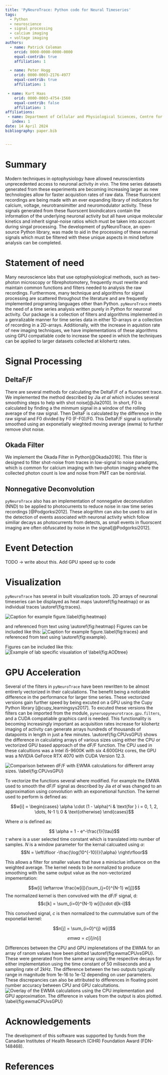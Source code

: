 ```yaml
---
title: 'PyNeuroTrace: Python code for Neural Timeseries'
tags:
  - Python
  - neuroscience
  - signal processing
  - calcium imaging
  - voltage imaging
authors:
  - name: Patrick Coleman 
    orcid: 0000-0000-0000-0000
    equal-contrib: true
    affiliation: 1

  - name: Peter Hogg
    orid: 0000-0003-2176-4977
    equal-contrib: true 
    affiliation: 1

 - name: Kurt Haas
    orid: 0000-0003-4754-1560
    equal-contrib: false
    affiliation: 1
affiliations:
 - name: Department of Cellular and Physiological Sciences, Centre for Brain Health, School of Biomedical Engineering, University of British Columbia, Vancouver, Canada
   index: 1
date: 14 April 2024
bibliography: paper.bib


--- 
```


# Summary

Modern techniques in optophysiology have allowed neuroscientists unprecedented access to neuronal activity *in vivo*. The time series datasets generated from these experiments are becoming increasing larger as new technologies allow for faster acquistion rates of raw data. These fluorscent recordings are being made with an ever expanding library of indicators for calcium, voltage, neurotransimitter and neuromodulator activity. These signals generated from these fluorscent bioindicators contain the information of the underlying neuronal activity but all have unique molecular kinetics and inherit signal-noise ratios which must be taken into account during singal processing. The development of pyNeuroTrace, an open-source Python library, was made to aid in the processing of these neurnal signals which must be filtered with these unique aspects in mind before analysis can be completed.

# Statement of need

Many neuroscience labs that use optophysiological methods, such as two-photon microscopy or fibrephotomotery, frequently must rewrite and maintain common functions and filters needed to analysis the raw recordings. Furthermore, many technique and algorithms for signal processing are scattered throughout the literature and are frequently implemented programing languages other than Python. `pyNeuroTrace` meets the need of a time series analysis written purely in Python for neuronal activity. Our package is a collection of filters and algorithms implemented in a genralizable manner for time series data in either 1D-arrays or a collection of recording in a 2D-arrays. Additionally, with the increase in aquistion rate of new imaging techniques, we have implementations of these algorithms using GPU compatiable code to increase the speed in which the techniques can be applied to larger datasets collected at kilohertz rates.

# Signal Processing

## DeltaF/F
There are several methods for calculating the DeltaF/F of a fluorscent trace. We implemented the method described by Jia *et al* which includes several smoothing steps to help with shot noise[@Jia2010]. In short, F0 is calculated by finding a the minmum signal in a window of the rolling average of the raw signal. Then DeltaF is calculated by the difference in the raw signal and F0 divided by F0 (F-F0)/F0. This DeltaF/F signal is optionally smoothed using an exponetially wieghted moving average (ewma) to further remove shot noise. 

## Okada Filter
We implement the Okada Filter in Python[@Okada2016]. This filter is designed to filter shot-noise from traces in low-signal to noise paradigms, which is common for calcium imaging with two-photon imaging where the collected photon count is low and noise from PMT can be nontrivial. 

## Nonnegative Deconvolution
`pyNeuroTrace` also has an implementation of nonnegative deconvolution (NND) to be applied to photocurrents to reduce noise in raw time series recordings [@Podgorksi2012]. These alogrithm can also be used to aid in the detection of events associated with neuronal activity which follow similiar decays as photocurrents from detects, as small events in fluorscent imaging are often obfuscated by noise in the signal[@Podgorksi2012].

# Event Detection
TODO -> write about this. Add GPU speed up to code

# Visualization
`pyNeuroTrace` has several in built visualization tools. 2D arrays of neuronal timeseries can be displayed as heat maps \autoref{fig:heatmap} or as individual traces \autoref{fig:traces}. 

![Caption for example figure.\label{fig:heatmap}](docs/img/pyntIntensity.png)

and referenced from text using \autoref{fig:heatmap}
Figures can be included like this:
![Caption for example figure.\label{fig:traces}](docs/img/pyntLines.png)
and referenced from text using \autoref{fig:example}.

Figures can be included like this:
![Example of lab specific visualation of  \label{fig:AODtree}](docs/img/pyntPlanar.png)

# GPU Acceleration
Several of the filters in `pyNeuroTrace` have been rewritten to be almost entirerly vectorized in their calculations. The benefit being a noticable difference in the performance for larger time series. These vectorized versions gain further speed by being excuted on a GPU using the Cupy Python library [@cupy_learningsys2017]. To excuted these versions the filters can be imported from the module, `pyneruopyneurotrace.gpu.filters`, and a CUDA compatiable graphics card is needed. This functionality is becoming increasingly important as acquisition rates increase for kilohertz imaging of activity can generate arrays hundreds of thousands of datapoints in length in just a few minutes. \autoref{fig:CPUvsGPU} shows the difference in calculating arrays of various sizes using either the CPU or vectorized GPU based approach of the dF/F function. The CPU used in these calcultions was a Intel i5-9600K with six 4.600GHz cores, the GPU was a NVIDIA GeForce RTX 4070 with CUDA Version 12.3. 

![Comparison between dF/F with EWMA calculations for different array sizes. \label{fig:CPUvsGPU}](docs/img/pyntdffCalculationCPUvsGPU.png)

To vectorize the functions several where modified. For example the EMWA used to smooth the dF/F signal as described by Jia *et al* was changed to an approximation using convolution with an exponetional function. The kernel used to perform is defined as:

$$w[i] = \begin{cases} 
\alpha \cdot (1 - \alpha)^i & \text{for } i = 0, 1, 2, \dots, N-1 \\
0 & \text{otherwise}
\end{cases}$$

Where $\alpha$ is defined as:

$$ \alpha = 1 - e^-\frac{1}{\tau}$$
 $\tau$ where is a user selected time constant which is translated into number of samples. $N$ is a window parameter for the kernal calcuated using $\alpha$:
 $$N = \left\lfloor -\frac{\log(10^{-10})}{\alpha} \right\rfloor$$
 
This allows a filter for smaller values that have a minisclue influence on the weighted average. The kernel needs to be normalized to produce smoothing with the same output value as the non-vectorized impementation:

$$w[i] \leftarrow \frac{w[i]}{\sum_{j=0}^{N-1} w[j]}$$
The normalized kernel is then convolved with the dF/F signal, d:
$$c[k] = \sum_{i=0}^{N-1} w[i]\cdot d[k-i]$$

This convolved signal, $c$ is then normalized to the cummulative sum of the exponetial kernel:

$$n[j] = \sum_{i=0}^{j} w[i]$$

$$emwa = c[i]/n[i]$$

Differences between the CPU and GPU implenetations of the EWMA for an array of ranom values have been plotted \autoref{fig:ewmaCPUvsGPU}. These were generated from the same array using the respective decays for either implementation using the time constant of 50 miliseconds and a sampling rate of 2kHz. The difference between the two outputs typically range in magnitude from  1e-16 to 1e-12 depending on user parameters. These discrepancies can also be attributed to differences in floating point number accuracy between CPU and GPU calcultations.
![Overlay of the EWMA calculations using the CPU implementation and GPU approximation. The difference in values from the output is alos plotted. \label{fig:ewmaCPUvsGPU}](docs/img/ewma_CPUvsGPU.png)

# Acknowledgements

The development of this software was supported by funds from the Canadian Institutes of Health Research (CIHR) Foundation Award (FDN-148468).

# References